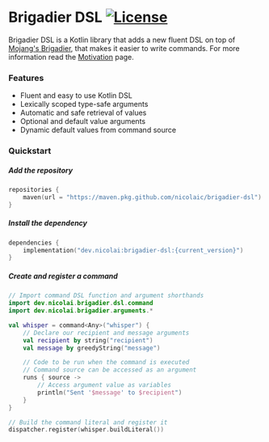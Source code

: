 [license-badge]: https://img.shields.io/github/license/nicolaic/brigadier-dsl.svg

[brigadier-github]: https://github.com/Mojang/brigadier/

[wiki-motivation]: https://github.com/nicolaic/brigadier-dsl/wiki/Motivation

# Brigadier DSL [![License][license-badge]](/LICENSE)

Brigadier DSL is a Kotlin library that adds a new fluent DSL on top of [Mojang's Brigadier][brigadier-github], that
makes it easier to write commands. For more information read the [Motivation][wiki-motivation] page.

### Features

- Fluent and easy to use Kotlin DSL
- Lexically scoped type-safe arguments
- Automatic and safe retrieval of values
- Optional and default value arguments
- Dynamic default values from command source

### Quickstart

##### Add the repository

```kotlin
repositories {
    maven(url = "https://maven.pkg.github.com/nicolaic/brigadier-dsl")
}
```

##### Install the dependency

```kotlin
dependencies {
    implementation("dev.nicolai:brigadier-dsl:{current_version}")
}
```

##### Create and register a command

```kotlin
// Import command DSL function and argument shorthands
import dev.nicolai.brigadier.dsl.command
import dev.nicolai.brigadier.arguments.*

val whisper = command<Any>("whisper") {
    // Declare our recipient and message arguments
    val recipient by string("recipient")
    val message by greedyString("message")

    // Code to be run when the command is executed
    // Command source can be accessed as an argument
    runs { source ->
        // Access argument value as variables
        println("Sent '$message' to $recipient")
    }
}

// Build the command literal and register it
dispatcher.register(whisper.buildLiteral())
```